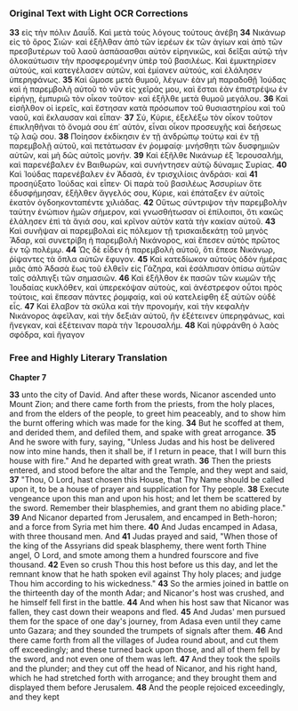 ### Original Text with Light OCR Corrections

**33** εἰς τὴν πόλιν Δαυΐδ. Καὶ μετὰ τοὺς λόγους τούτους ἀνέβη
**34** Νικάνωρ εἰς τὸ ὄρος Σιὼν· καὶ ἐξῆλθαν ἀπὸ τῶν ἱερέων ἐκ τῶν ἁγίων καὶ ἀπὸ τῶν πρεσβυτέρων τοῦ λαοῦ ἀσπάσασθαι αὐτὸν εἰρηνικῶς, καὶ δεῖξαι αὐτῷ τὴν ὁλοκαύτωσιν τὴν προσφερομένην ὑπὲρ τοῦ βασιλέως. Καὶ ἐμυκτηρίσεν αὐτούς, καὶ κατεγέλασεν αὐτῶν, καὶ ἐμίανεν αὐτούς, καὶ ἐλάλησεν ὑπερηφάνως.
**35** Καὶ ὤμοσε μετὰ θυμοῦ, λέγων· ἐὰν μὴ παραδοθῇ Ἰούδας καὶ ἡ παρεμβολὴ αὐτοῦ τὸ νῦν εἰς χεῖράς μου, καὶ ἔσται ἐὰν ἐπιστρέψω ἐν εἰρήνῃ, ἐμπυριῶ τὸν οἶκον τοῦτον· καὶ ἐξῆλθε μετὰ θυμοῦ μεγάλου.
**36** Καὶ εἰσῆλθον οἱ ἱερεῖς, καὶ ἔστησαν κατὰ πρόσωπον τοῦ θυσιαστηρίου καὶ τοῦ ναοῦ, καὶ ἔκλαυσαν καὶ εἶπαν·
**37** Σύ, Κύριε, ἐξελέξω τὸν οἶκον τοῦτον ἐπικληθῆναι τὸ ὄνομά σου ἐπ᾿ αὐτόν, εἶναι οἶκον προσευχῆς καὶ δεήσεως τῷ λαῷ σου.
**38** Ποίησον ἐκδίκησιν ἐν τῇ ἀνδρώπῳ τούτῳ καὶ ἐν τῇ παρεμβολῇ αὐτοῦ, καὶ πετάτωσαν ἐν ῥομφαίᾳ· μνήσθητι τῶν δυσφημιῶν αὐτῶν, καὶ μὴ δῶς αὐτοῖς μονήν.
**39** Καὶ ἐξῆλθε Νικάνωρ ἐξ Ἱερουσαλήμ, καὶ παρενέβαλεν ἐν Βαιθωρὼν, καὶ συνήντησεν αὐτῷ δύναμις Συρίας.
**40** Καὶ Ἰούδας παρενέβαλεν ἐν Ἀδασὰ, ἐν τρισχιλίοις ἀνδράσι· καὶ
**41** προσηύξατο Ἰούδας καὶ εἶπεν· Οἱ παρὰ τοῦ βασιλέως Ἀσσυρίων ὅτε ἐδυσφήμησαν, ἐξῆλθεν ἄγγελός σου, Κύριε, καὶ ἐπάταξεν ἐν αὐτοῖς ἑκατὸν ὀγδοηκονταπέντε χιλιάδας.
**42** Οὕτως σύντριψον τὴν παρεμβολὴν ταύτην ἐνώπιον ἡμῶν σήμερον, καὶ γνωσθήτωσαν οἱ ἐπίλοιποι, ὅτι κακῶς ἐλάλησεν ἐπὶ τὰ ἅγιά σου, καὶ κρῖνον αὐτὸν κατὰ τὴν κακίαν αὐτοῦ.
**43** Καὶ συνῆψαν αἱ παρεμβολαὶ εἰς πόλεμον τῇ τρισκαιδεκάτῃ τοῦ μηνὸς Ἄδαρ, καὶ συνετρίβη ἡ παρεμβολὴ Νικάνορος, καὶ ἔπεσεν αὐτὸς πρῶτος ἐν τῷ πολέμῳ.
**44** Ὡς δὲ εἶδεν ἡ παρεμβολὴ αὐτοῦ, ὅτι ἔπεσε Νικάνωρ, ῥίψαντες τὰ ὅπλα αὐτῶν ἔφυγον.
**45** Καὶ κατεδίωκον αὐτοὺς ὁδὸν ἡμέρας μιᾶς ἀπὸ Ἀδασὰ ἕως τοῦ ἐλθεῖν εἰς Γάζηρα, καὶ ἐσάλπισαν ὀπίσω αὐτῶν ταῖς σάλπιγξι τῶν σημασιῶν.
**46** Καὶ ἐξῆλθον ἐκ πασῶν τῶν κωμῶν τῆς Ἰουδαίας κυκλόθεν, καὶ ὑπερεκόψαν αὐτοὺς, καὶ ἀνέστρεφον οὗτοι πρὸς τούτοις, καὶ ἔπεσαν πάντες ῥομφαίᾳ, καὶ οὐ κατελείφθη ἐξ αὐτῶν οὐδὲ εἷς.
**47** Καὶ ἔλαβον τὰ σκῦλα καὶ τὴν προνομήν, καὶ τὴν κεφαλὴν Νικάνορος ἀφεῖλαν, καὶ τὴν δεξιὰν αὐτοῦ, ἣν ἐξέτεινεν ὑπερηφάνως, καὶ ἤνεγκαν, καὶ ἐξέτειναν παρὰ τὴν Ἱερουσαλήμ.
**48** Καὶ ηὐφράνθη ὁ λαὸς σφόδρα, καὶ ἤγαγον

### Free and Highly Literary Translation

**Chapter 7**

**33** unto the city of David. And after these words, Nicanor ascended unto Mount Zion; and there came forth from the priests, from the holy places, and from the elders of the people, to greet him peaceably, and to show him the burnt offering which was made for the king.
**34** But he scoffed at them, and derided them, and defiled them, and spake with great arrogance.
**35** And he swore with fury, saying, "Unless Judas and his host be delivered now into mine hands, then it shall be, if I return in peace, that I will burn this house with fire." And he departed with great wrath.
**36** Then the priests entered, and stood before the altar and the Temple, and they wept and said,
**37** "Thou, O Lord, hast chosen this House, that Thy Name should be called upon it, to be a house of prayer and supplication for Thy people.
**38** Execute vengeance upon this man and upon his host; and let them be scattered by the sword. Remember their blasphemies, and grant them no abiding place."
**39** And Nicanor departed from Jerusalem, and encamped in Beth-horon; and a force from Syria met him there.
**40** And Judas encamped in Adasa, with three thousand men. And
**41** Judas prayed and said, "When those of the king of the Assyrians did speak blasphemy, there went forth Thine angel, O Lord, and smote among them a hundred fourscore and five thousand.
**42** Even so crush Thou this host before us this day, and let the remnant know that he hath spoken evil against Thy holy places; and judge Thou him according to his wickedness."
**43** So the armies joined in battle on the thirteenth day of the month Adar; and Nicanor's host was crushed, and he himself fell first in the battle.
**44** And when his host saw that Nicanor was fallen, they cast down their weapons and fled.
**45** And Judas' men pursued them for the space of one day's journey, from Adasa even until they came unto Gazara; and they sounded the trumpets of signals after them.
**46** And there came forth from all the villages of Judea round about, and cut them off exceedingly; and these turned back upon those, and all of them fell by the sword, and not even one of them was left.
**47** And they took the spoils and the plunder; and they cut off the head of Nicanor, and his right hand, which he had stretched forth with arrogance; and they brought them and displayed them before Jerusalem.
**48** And the people rejoiced exceedingly, and they kept